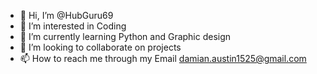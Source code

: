 - 👋 Hi, I’m @HubGuru69
- 👀 I’m interested in Coding
- 🌱 I’m currently learning Python and Graphic design
- 💞️ I’m looking to collaborate on projects 
- 📫 How to reach me through my Email damian.austin1525@gmail.com

<!---
HubGuru69/HubGuru69 is a ✨ special ✨ repository because its `README.md` (this file) appears on your GitHub profile.
You can click the Preview link to take a look at your changes.
--->
